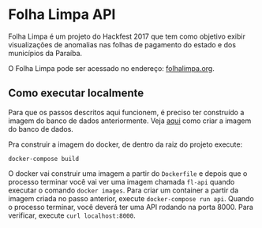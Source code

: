 # Folha Limpa API

Folha Limpa é um projeto do Hackfest 2017 que tem como objetivo exibir visualizações de anomalias nas folhas de pagamento do estado e dos municípios da Paraíba.

O Folha Limpa pode ser acessado no endereço: [folhalimpa.org](http://folhalimpa.org/).

## Como executar localmente

Para que os passos descritos aqui funcionem, é preciso ter construído a imagem do banco de dados anteriormente. Veja [aqui](https://github.com/folhalimpa/folhalimpa-db) como criar a imagem do banco de dados.

Pra construir a imagem do docker, de dentro da raiz do projeto execute:

`docker-compose build`

O docker vai construir uma imagem a partir do `Dockerfile` e depois que o processo terminar você vai ver uma imagem chamada `fl-api` quando executar o comando `docker images`. Para criar um container a partir da imagem criada no passo anterior, execute `docker-compose run api`. Quando o processo terminar, você deverá ter uma API rodando na porta 8000. Para verificar, execute `curl localhost:8000`.
